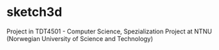 # sketch3d
Project in TDT4501 - Computer Science, Spezialization Project at NTNU (Norwegian University of Science and Technology)
